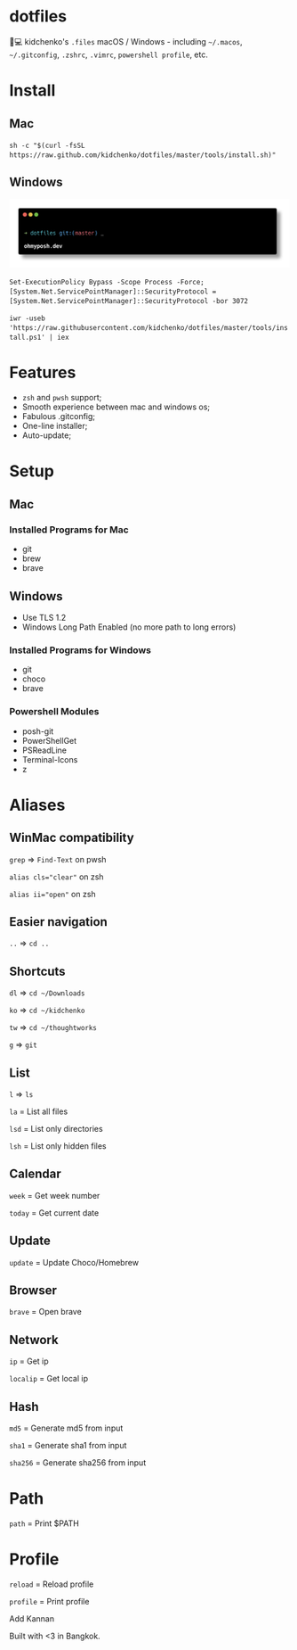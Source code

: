 # dotfiles
🔧💻  kidchenko's `.files` macOS / Windows - including `~/.macos`, `~/.gitconfig`, `.zshrc`, `.vimrc`, `powershell profile`, etc.

# Install

## Mac

`sh -c "$(curl -fsSL https://raw.github.com/kidchenko/dotfiles/master/tools/install.sh)"`


## Windows

![Theme](./robbyrussel.png "Theme")

`Set-ExecutionPolicy Bypass -Scope Process -Force; [System.Net.ServicePointManager]::SecurityProtocol = [System.Net.ServicePointManager]::SecurityProtocol -bor 3072`

`iwr -useb 'https://raw.githubusercontent.com/kidchenko/dotfiles/master/tools/install.ps1' | iex`


# Features

- `zsh` and `pwsh` support;
- Smooth experience between mac and windows os;
- Fabulous .gitconfig;
- One-line installer;
- Auto-update;

# Setup

## Mac
### Installed Programs for Mac

- git
- brew
- brave

## Windows

- Use TLS 1.2
- Windows Long Path Enabled (no more path to long errors)

### Installed Programs for Windows

- git
- choco
- brave

### Powershell Modules

- posh-git
- PowerShellGet
- PSReadLine
- Terminal-Icons
- z

# Aliases

## WinMac compatibility

`grep` => `Find-Text` on pwsh

`alias cls="clear"` on zsh

`alias ii="open"` on zsh

## Easier navigation

`..` => `cd ..`

## Shortcuts

`dl` => `cd ~/Downloads`

`ko` => `cd ~/kidchenko`

`tw` => `cd ~/thoughtworks`

`g` => `git`


## List

`l` => `ls`

`la` = List all files

`lsd` = List only directories

`lsh` = List only hidden files

## Calendar

`week` = Get week number

`today` = Get current date

## Update

`update` = Update Choco/Homebrew

## Browser

`brave` = Open brave

## Network

`ip` = Get ip

`localip` = Get local ip

## Hash

`md5` = Generate md5 from input

`sha1` = Generate sha1 from input

`sha256` = Generate sha256 from input

# Path

`path` = Print $PATH

# Profile

`reload` = Reload profile

`profile` = Print profile

Add Kannan

Built with <3 in Bangkok.
